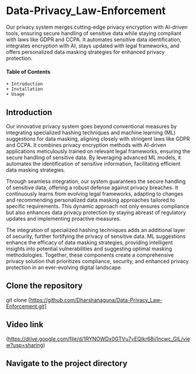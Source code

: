 # Data-Privacy_Law-Enforcement
Our privacy system merges cutting-edge privacy encryption with AI-driven tools, ensuring secure handling of sensitive data while staying compliant with laws like GDPR and CCPA. It automates sensitive data identification, integrates encryption with AI, stays updated with legal frameworks, and offers personalized data masking strategies for enhanced privacy protection.
#### Table of Contents
    + Introduction
    + Installation
    + Usage
## Introduction
Our innovative privacy system goes beyond conventional measures by integrating specialized hashing techniques and machine learning (ML) suggestions for data masking, aligning closely with stringent laws like GDPR and CCPA. It combines privacy encryption methods with AI-driven applications meticulously trained on relevant legal frameworks, ensuring the secure handling of sensitive data. By leveraging advanced ML models, it automates the identification of sensitive information, facilitating efficient data masking strategies.

Through seamless integration, our system guarantees the secure handling of sensitive data, offering a robust defense against privacy breaches. It continuously learns from evolving legal frameworks, adapting to changes and recommending personalized data masking approaches tailored to specific requirements. This dynamic approach not only ensures compliance but also enhances data privacy protection by staying abreast of regulatory updates and implementing proactive measures.

The integration of specialized hashing techniques adds an additional layer of security, further fortifying the privacy of sensitive data. ML suggestions enhance the efficacy of data masking strategies, providing intelligent insights into potential vulnerabilities and suggesting optimal masking methodologies. Together, these components create a comprehensive privacy solution that prioritizes compliance, security, and enhanced privacy protection in an ever-evolving digital landscape.

## Clone the repository
git clone [https://github.com/Dharshanaguna/Data-Privacy_Law-Enforcement.git]

## Video link
(https://drive.google.com/file/d/1RYNOWDx0GTVu7vEQlkr68ii1ncwc_GlL/view?usp=sharing)

## Navigate to the project directory


